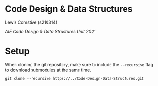 # Code Design & Data Structures
Lewis Comstive (s210314)

*AIE Code Design &amp; Data Structures Unit 2021*

# Setup
When cloning the git repository, make sure to include the `--recursive` flag to
download submodules at the same time.

`git clone --recursive https://../Code-Design-Data-Structures.git`